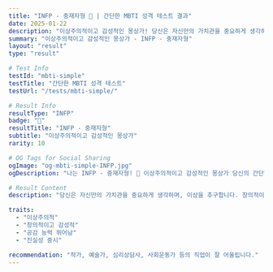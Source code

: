 ```yaml
---
title: "INFP - 중재자형 🦋 | 간단한 MBTI 성격 테스트 결과"
date: 2025-01-22
description: "이상주의적이고 감성적인 몽상가! 당신은 자신만의 가치관을 중요하게 생각하며, 이상을 추구합니다. 창의적이고 공감 능력이 뛰어납니다...."
summary: "이상주의적이고 감성적인 몽상가 - INFP - 중재자형"
layout: "result"
type: "result"

# Test Info
testId: "mbti-simple"
testTitle: "간단한 MBTI 성격 테스트"
testUrl: "/tests/mbti-simple/"

# Result Info
resultType: "INFP"
badge: "🦋"
resultTitle: "INFP - 중재자형"
subtitle: "이상주의적이고 감성적인 몽상가"
rarity: 10

# OG Tags for Social Sharing
ogImage: "og-mbti-simple-INFP.jpg"
ogDescription: "나는 INFP - 중재자형! 🦋 이상주의적이고 감성적인 몽상가 당신의 간단한 MBTI 성격 테스트 결과는?"

# Result Content
description: "당신은 자신만의 가치관을 중요하게 생각하며, 이상을 추구합니다. 창의적이고 공감 능력이 뛰어납니다."

traits:
  - "이상주의적"
  - "창의적이고 감성적"
  - "공감 능력 뛰어남"
  - "진실성 중시"

recommendation: "작가, 예술가, 심리상담사, 사회운동가 등의 직업이 잘 어울립니다."
---
```

